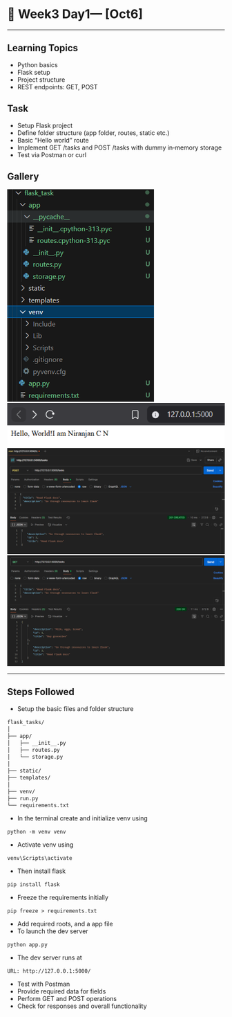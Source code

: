 # 📝 Week3 Day1— [Oct6]

---

## Learning Topics
- Python basics
- Flask setup
- Project structure
- REST endpoints: GET, POST
## Task
- Setup Flask project
- Define folder structure (app folder, routes, static etc.)
- Basic “Hello world” route
- Implement GET /tasks and POST /tasks with dummy in‑memory storage
- Test via Postman or curl

## Gallery

![Screenshot 1](./images/image1.png)
![Screenshot 2](./images/image2.png)
![Screenshot 3](./images/image3.png)
![Screenshot 4](./images/image4.png)

---

## Steps Followed

-   Setup the basic files and folder structure
```
flask_tasks/
│
├── app/
│   ├── __init__.py       
│   ├── routes.py         
│   └── storage.py        
│
├── static/                
├── templates/            
│
├── venv/                 
├── run.py                 
└── requirements.txt      
```
-	In the terminal create and initialize venv using
```
python -m venv venv
```
-	Activate venv using
```
venv\Scripts\activate
```
-	Then install flask
```
pip install flask
```
-	Freeze the requirements initially
```
pip freeze > requirements.txt
```
-	Add required roots, and a app file 
-	To launch the dev server
```
python app.py
```
-   The dev server runs at 
```
URL: http://127.0.0.1:5000/
```
-	Test with Postman
-   Provide required data for fields 
-   Perform GET and POST operations 
-   Check for responses and overall functionality
